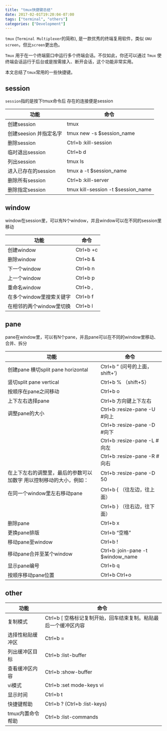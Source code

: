 ```yaml
---
title: "tmux快捷键总结"
date: 2017-02-01T19:20:04-07:00
tags: ["terminal", "others"]
categories: ["Development"]
---
```


`tmux` (`Terminal Multiplexer`的简称), 是一款优秀的终端复用软件，类似 `GNU screen`，但比`screen`更出色。

`Tmux` 用于在一个终端窗口中运行多个终端会话。不仅如此，你还可以通过 `Tmux` 使终端会话运行于后台或是按需接入、断开会话，这个功能非常实用。

本文总结了`tmux`常用的一些快捷键。

<!--more-->

## session

`session`指的是按下tmux命令后 存在的连接便是session

|  功能   |  命令    |
|---|---|
|创建session     |  tmux   |
|创建seesion 并指定名字| tmux new -s $session_name| 
|删除session | Ctrl+b :kill-session |
|临时退出session|Ctrl+b d |
|列出session|tmux ls |
|进入已存在的session|tmux a -t $session_name |
|删除所有session |Ctrl+b :kill-server |
|删除指定session  |tmux kill-session -t $session_name |

## window

window在session里，可以有N个window，并且window可以在不同的session里移动

|  功能   |  命令    |
|---|---|
|创建window|Ctrl+b +c |
|删除window |Ctrl+b & |
|下一个window |Ctrl+b n |
|上一个window |Ctrl+b p |
|重命名window |Ctrl+b , |
|在多个window里搜索关键字|Ctrl+b f |
|在相邻的两个window里切换 |Ctrl+b l


## pane

pane在window里，可以有N个pane，并且pane可以在不同的window里移动、合并、拆分

|  功能   |  命令    |
|---|---|
| 创建pane 横切split pane horizontal | Ctrl+b ” (问号的上面，shift+’) |
| 竖切split pane vertical |Ctrl+b % （shift+5） |
| 按顺序在pane之间移动 | Ctrl+b o |
| 上下左右选择pane |Ctrl+b 方向键上下左右|
| 调整pane的大小|  Ctrl+b :resize-pane -U #向上 |
| |Ctrl+b :resize-pane -D #向下 |
||Ctrl+b :resize-pane -L #向左|
||Ctrl+b :resize-pane -R #向右|
| 在上下左右的调整里，最后的参数可以加数字 用以控制移动的大小，例如：| Ctrl+b :resize-pane -D 50 |
| 在同一个window里左右移动pane | Ctrl+b { （往左边，往上面） |
||Ctrl+b } （往右边，往下面）| 
| 删除pane | Ctrl+b x| 
| 更换pane排版| Ctrl+b “空格” |
| 移动pane至window| Ctrl+b ! |
| 移动pane合并至某个window| Ctrl+b :join-pane -t $window_name |
| 显示pane编号| Ctrl+b q |
| 按顺序移动pane位置| Ctrl+b Ctrl+o |

## other

|  功能   |  命令    |
|---|---|
| 复制模式 |Ctrl+b [  空格标记复制开始，回车结束复制。粘贴最后一个缓冲区内容| Ctrl+b ]| 
| 选择性粘贴缓冲区| Ctrl+b =| 
| 列出缓冲区目标| Ctrl+b :list-buffer| 
| 查看缓冲区内容| Ctrl+b :show-buffer| 
| vi模式| Ctrl+b :set mode-keys vi| 
| 显示时间 |Ctrl+b t| 
| 快捷键帮助| Ctrl+b ? (Ctrl+b :list-keys)| 
| tmux内置命令帮助| Ctrl+b :list-commands| 

